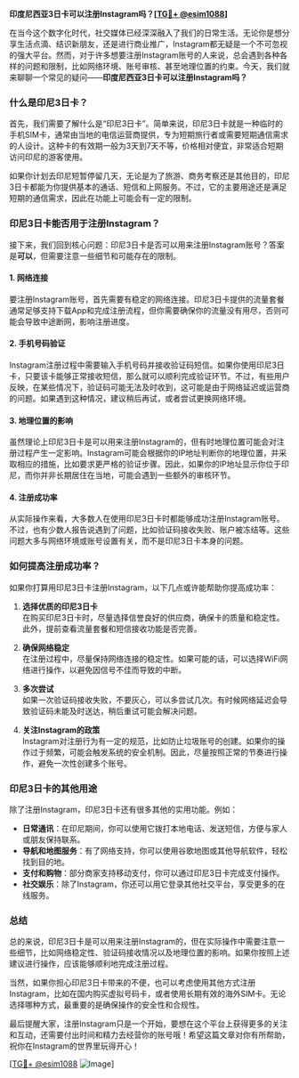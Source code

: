 **印度尼西亚3日卡可以注册Instagram吗？[[TG💪+ @esim1088](https://t.me/s/esim1088)]**

在当今这个数字化时代，社交媒体已经深深融入了我们的日常生活。无论你是想分享生活点滴、结识新朋友，还是进行商业推广，Instagram都无疑是一个不可忽视的强大平台。然而，对于许多想要注册Instagram账号的人来说，总会遇到各种各样的问题和限制，比如网络环境、账号审核、甚至地理位置的约束。今天，我们就来聊聊一个常见的疑问——**印度尼西亚3日卡可以注册Instagram吗？**

### **什么是印尼3日卡？**

首先，我们需要了解什么是“印尼3日卡”。简单来说，印尼3日卡就是一种临时的手机SIM卡，通常由当地的电信运营商提供，专为短期旅行者或需要短期通信需求的人设计。这种卡的有效期一般为3天到7天不等，价格相对便宜，非常适合短期访问印尼的游客使用。

如果你计划去印尼短暂停留几天，无论是为了旅游、商务考察还是其他目的，印尼3日卡都能为你提供基本的通话、短信和上网服务。不过，它的主要用途还是满足短期的通信需求，因此在功能上可能会有一定的限制。

### **印尼3日卡能否用于注册Instagram？**

接下来，我们回到核心问题：印尼3日卡是否可以用来注册Instagram账号？答案是**可以**，但需要注意一些细节和可能存在的限制。

#### **1. 网络连接**
要注册Instagram账号，首先需要有稳定的网络连接。印尼3日卡提供的流量套餐通常足够支持下载App和完成注册流程，但你需要确保你的流量没有用尽，否则可能会导致中途断网，影响注册进度。

#### **2. 手机号码验证**
Instagram注册过程中需要输入手机号码并接收验证码短信。如果你使用印尼3日卡，只要该卡能够正常接收短信，那么就可以顺利完成验证环节。不过，有些用户反映，在某些情况下，验证码可能无法及时收到，这可能是由于网络延迟或运营商的问题。如果遇到这种情况，建议稍后再试，或者尝试更换网络环境。

#### **3. 地理位置的影响**
虽然理论上印尼3日卡是可以用来注册Instagram的，但有时地理位置可能会对注册过程产生一定影响。Instagram可能会根据你的IP地址判断你的地理位置，并采取相应的措施，比如要求更严格的验证步骤。因此，如果你的IP地址显示你位于印尼，而你并非长期居住在当地，可能会遇到一些额外的审核环节。

#### **4. 注册成功率**
从实际操作来看，大多数人在使用印尼3日卡时都能够成功注册Instagram账号。不过，也有少数人报告说遇到了问题，比如验证码接收失败、账户被冻结等。这些问题大多与网络环境或账号设置有关，而不是印尼3日卡本身的问题。

### **如何提高注册成功率？**

如果你打算用印尼3日卡注册Instagram，以下几点或许能帮助你提高成功率：

1. **选择优质的印尼3日卡**  
   在购买印尼3日卡时，尽量选择信誉良好的供应商，确保卡的质量和稳定性。此外，提前查看流量套餐和短信接收功能是否完善。

2. **确保网络稳定**  
   在注册过程中，尽量保持网络连接的稳定性。如果可能的话，可以选择WiFi网络进行操作，以避免因信号不佳而导致的中断。

3. **多次尝试**  
   如果一次验证码接收失败，不要灰心，可以多尝试几次。有时候网络延迟会导致验证码未能及时送达，稍后重试可能会解决问题。

4. **关注Instagram的政策**  
   Instagram对注册行为有一定的规范，比如防止垃圾账号的创建。如果你的操作过于频繁，可能会触发系统的安全机制。因此，尽量按照正常的节奏进行操作，避免一次性创建多个账号。

### **印尼3日卡的其他用途**

除了注册Instagram，印尼3日卡还有很多其他的实用功能。例如：

- **日常通讯**：在印尼期间，你可以使用它拨打本地电话、发送短信，方便与家人或朋友保持联系。
- **导航和地图服务**：有了网络支持，你可以使用谷歌地图或其他导航软件，轻松找到目的地。
- **支付和购物**：部分商家支持移动支付，你可以通过印尼3日卡完成支付操作。
- **社交娱乐**：除了Instagram，你还可以用它登录其他社交平台，享受更多的在线服务。

### **总结**

总的来说，印尼3日卡是可以用来注册Instagram的，但在实际操作中需要注意一些细节，比如网络稳定性、验证码接收情况以及地理位置的影响。如果你按照上述建议进行操作，应该能够顺利地完成注册过程。

当然，如果你担心印尼3日卡带来的不便，也可以考虑使用其他方式注册Instagram，比如在国内购买虚拟号码卡，或者使用长期有效的海外SIM卡。无论选择哪种方式，最重要的是确保操作的安全性和合规性。

最后提醒大家，注册Instagram只是一个开始，要想在这个平台上获得更多的关注和互动，还需要付出时间和精力去经营你的账号哦！希望这篇文章对你有所帮助，祝你在Instagram的世界里玩得开心！

[[TG💪+ @esim1088](https://t.me/s/esim1088) ![Image](https://i.postimg.cc/4NQfJmqS/Snipaste-2025-05-13-00-14-12.png)]